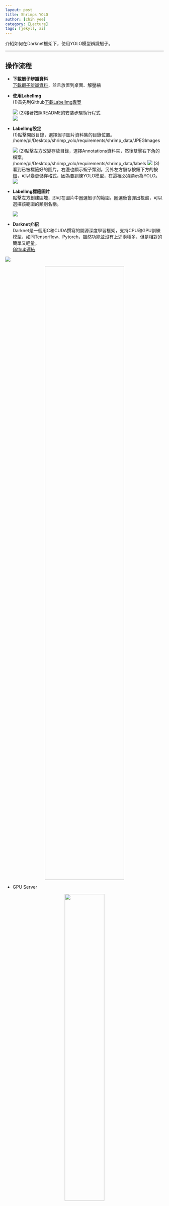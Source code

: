 ```yaml
---
layout: post
title: Shrimps YOLO
author: [chih yee]
category: [Lecture]
tags: [jekyll, ai]
---
```


介紹如何在Darknet框架下，使用YOLO模型辨識蝦子。

---
## 操作流程

* **下載蝦子辨識資料** <br>
  [下載蝦子辨識資料](https://drive.google.com/file/d/1C6Tus2PqsEpgVPhhVqb5LIFOMQbv9q8S/view?usp=sharing)，並且放置到桌面、解壓縮

* **使用LabelImg** <br>
  (1)首先到Github[下載LabelImg專案](https://github.com/tzutalin/labelImg)
  <td><img src="https://user-images.githubusercontent.com/80897253/210181194-97931f41-5587-4a75-91a8-1b54229c2064.png"></td>
  (2)接著按照README的安裝步驟執行程式<br>
  <td><img src="https://user-images.githubusercontent.com/80897253/210181243-76979885-9067-46a4-b704-4798db1ade55.png"></td>

* **LabelImg設定** <br>
  (1)點擊開啟目錄，選擇蝦子圖片資料集的目錄位置。 <br>
  /home/pi/Desktop/shrimp_yolo/requirements/shrimp_data/JPEGImages
  <td><img src="https://user-images.githubusercontent.com/80897253/210181776-c502a840-5cac-409d-9001-0a1d260c6fcb.png"></td>
  (2)點擊左方改變存放目錄，選擇Annotations資料夾，然後雙擊右下角的檔案。 <br>
  /home/pi/Desktop/shrimp_yolo/requirements/shrimp_data/labels
  <td><img src="https://user-images.githubusercontent.com/80897253/210181947-32f4ad26-b921-4b99-bd2e-223776ef958c.png"></td>
  (3)看到已被標籤好的圖片，右邊也顯示蝦子類別。另外左方儲存按鈕下方的按鈕，可以變更儲存格式，因為要訓練YOLO模型，在這裡必須顯示為YOLO。 <br>
  <td><img src="https://user-images.githubusercontent.com/80897253/210182062-b854b225-ae6b-4d69-b20b-92f4477cafe7.png"></td>

* **LabelImg標籤圖片** <br>
  點擊左方創建區塊，即可在圖片中圈選蝦子的範圍。圈選後會彈出視窗，可以選擇該範圍的類別名稱。 <br>
  <td><img src="https://user-images.githubusercontent.com/80897253/210182103-b75e3fd8-2e53-46af-9367-88256ffdf87c.png"></td>

* **Darknet介紹** <br>
  Darknet是一個用C和CUDA撰寫的開源深度學習框架，支持CPU和GPU訓練模型，如同Tensorflow、Pytorch，雖然功能並沒有上述兩種多，但是相對的簡單又輕量。 <br>
  [Github連結](https://github.com/AlexeyAB/darknet)



<td><img src="5555"></td>
<p align="center"><img src=" " width="50%" height="50%"></p>



* GPU Server
<p align="center"><img src="https://www.leadtek.com/images/news/20190527_1_en.jpg" width="50%" height="50%"></p>

* GPU Workstation
<p align="center"><img src="https://www.nvidia.com/content/dam/en-zz/Solutions/Data-Center/dgx-station-a100/nvidia-dgx-station-og.jpg" width="80%" height="80%"></p>

* GPU PC
<table>
<tr>
<td><img src="https://upload.wikimedia.org/wikipedia/commons/9/96/Quad-GeForce-GTX-Titan-Black-Ultimate-GPU-Gaming-Computer.png"></td>
<td><img src="https://media.zenfs.com/en/techradar_949/bc146508a6d089d94ed89057a96c60df"></td>
</tr>
</table>

* Embedded Systems
![](https://www.nvidia.com/content/dam/en-zz/Solutions/intelligent-machines/embedded-systems/jetson-commercial-journey-og.jpg)

---
## AI chips
### [Top 10 Gamechanger of AI Chips Industry to Know in 2022](https://industrywired.com/top-10-gamechanger-of-ai-chips-industry-to-know-in-2022/)
* **IBM** released its “neuromorphic chip” TrueNorth AI in 2014. TrueNorth includes 5 four billion transistors, 1 million neurons, and 256 million synapses.<br>
“What we’ve done with the Telum chip is we’ve completely re-architected how these caches work to keep a lot more data a lot closer to the processor core than we have done in the past,” said Christian Jacobi, IBM Fellow and chief technology officer of system architecture and design for IBM zSystems. “To do this, we’ve quadrupled the level two cache. We now have a 32-MB level-two cache.”<br>
* **Nvidia** H100 features fourth-generation Tensor Cores and the Transformer Engine with FP8 precision that provides up to 9X faster training over the prior generation for mixture-of-experts (MoE) models. The combination of fourth-generation NVlink, which offers 900 gigabytes per second (GB/s) of GPU-to-GPU interconnect
* **Intel** Gaudi2, designed by Intel's Israel-based Habana Labs, is twice as fast as its first-generation predecessor.
* **Google** Cloud TPU is the purpose-constructed device gaining knowledge of accelerator chip that powers Google merchandise like Translate, Photos, Search, Assistant, and Gmail. 
* **Advanced Micro Devices (AMD)** gives hardware and software program answers including EPYC CPUs and Radeon Instinct GPUs for device studying and deep studying

leading AI chip startups<br>
* **Cerebras Systems** WSE-2, which has 850,000 cores and 2.6 trillion transistors
* **SambaNova Systems** has advanced the SN10 processor chip and raised greater than $1.1 billion in funding. SambaNova Systems builds information facilities and rentals them to the businesses.
* **Graphcore** is a British agency based in 2016. The agency introduced its flagship AI chip as IPU-POD256. Graphcore has already been funded with around seven hundred million.
* **Groq** has been based through former Google employees. The startup has already raised around $350 million and produced its first fashions consisting of GroqChip Processor, GroqCard Accelerator, etc.

---
### Tesla D1 chip
[Enter Dojo: Tesla Reveals Design for Modular Supercomputer & D1 Chip](https://www.hpcwire.com/2021/08/20/enter-dojo-tesla-reveals-design-for-modular-supercomputer-d1-chip/)
<table>
  <tr>
    <td><img src="https://6lli539m39y3hpkelqsm3c2fg-wpengine.netdna-ssl.com/wp-content/uploads/2021/08/d1-chip-tesla-300x204.png"/></td>
    <td><img src="https://6lli539m39y3hpkelqsm3c2fg-wpengine.netdna-ssl.com/wp-content/uploads/2021/08/training-tile-tesla-300x206.png"/></td>
  </tr>
</table>
![](https://6lli539m39y3hpkelqsm3c2fg-wpengine.netdna-ssl.com/wp-content/uploads/2021/08/exapod-768x250.png)

<font size="3">
With each D1 chip providing 22.6 teraflops of FP32 performance, <br>
each training tile will provide 565 teraflops and each cabinet (containing 12 tiles) will provide 6.78 petaflops - <br>
meaning that one ExaPOD alone will deliver a maximum theoretical performance of 67.8 FP32 petaflops. <br>
</font>

[Tesla details Dojo supercomputer, reveals Dojo D1 chip and training tile module](https://www.datacenterdynamics.com/en/news/tesla-details-dojo-supercomputer-reveals-dojo-d1-chip-and-training-tile-module/)
<table>
  <tr>
  <td><img src="https://i0.wp.com/semianalysis.com/wp-content/uploads/2021/08/training-tile-2.png?resize=800%2C445&ssl=1" /></td>
  <td><img src="https://media.datacenterdynamics.com/media/images/training_tiles_III.original.png" /></td>
  </tr>
</table>

---
### Google TPU
* [TPU System Architecture](https://cloud.google.com/tpu/docs/system-architecture-tpu-vm)
* Cloud TPU VM architectures
![](https://cloud.google.com/tpu/docs/images/tpu-pod-architecture.png)
* Ref. [Hardware for Deep Learning Part4: ASIC](https://blog.inten.to/hardware-for-deep-learning-part-4-asic-96a542fe6a81)
![](https://miro.medium.com/max/2000/1*iOWhkTnD0uXnpQ2Y_viHdA.png)
* TPU v4 
![](https://1.bp.blogspot.com/-E_4XkiTpfik/YLInSqPOY6I/AAAAAAAAAYo/h9FR2niT-yMZJgLUcLi03C2w-4yFCUwFgCLcBGAsYHQ/s16000/Google-TPU-v4.png)
* TPU v3 Block Diagram
![](https://1.bp.blogspot.com/-eVdyyxSonCM/YLIp1D90koI/AAAAAAAAAZo/yn_8_Ku9ReglUf_-UKVxQh8Nidpi1iFJwCLcBGAsYHQ/w640-h350/TPU-v3-Block-Diagram.png)
* TPU Block Diagram
![](https://miro.medium.com/max/700/1*9uNlFIx5Uic2hoC4jIV6hg.png)

---
### Nvida GPUs
* **V100** (DataCenter GPU)
![](https://www.nvidia.com/content/dam/en-zz/es_em/es_em/Solutions/Data-Center/tesla-v100/data-center-tesla-v100-pcie-625-ud@2x.jpg)
* **A100** (DataCenter GPU)
![](https://s4.itho.me/sites/default/files/images/Nvidia%20A100%20PCIe.jpg)
* **H100**:
![](https://developer-blogs.nvidia.com/wp-content/uploads/2022/03/GTC2022_SXM5_01_v001_DL-1536x864.png)

* **DXG-H100** (Workstation)
![](https://sw.cool3c.com/user/29442/2022/3230118d-3972-4525-a8a7-bbf06bcac615.jpg)
* **RTX4090** (Graphics Card)
![](https://www.digitaltrends.com/wp-content/uploads/2022/09/rtx409001.jpg?fit=720%2C405&p=1)

---
### [NVIDIA Hopper Architecture In-Depth](https://developer.nvidia.com/blog/nvidia-hopper-architecture-in-depth/)<br>
![](https://developer-blogs.nvidia.com/wp-content/uploads/2022/03/Perf-Main-FINAL-768x325.jpg)
![](https://developer-blogs.nvidia.com/wp-content/uploads/2022/03/H100-Streaming-Multiprocessor-SM-625x869.png)
![](https://developer-blogs.nvidia.com/wp-content/uploads/2022/03/New-Hopper-FP8-Precisions-625x340.jpg)

---
### [NVIDIA DLSS3](https://www.nvidia.com/en-us/geforce/news/dlss3-ai-powered-neural-graphics-innovations/)
NVIDIA DLSS revolutionized graphics by using AI super resolution and Tensor Cores on GeForce RTX GPUs to boost frame rates while delivering crisp, high quality images that rival native resolution.
![](https://images.nvidia.com/aem-dam/Solutions/geforce/ada/news/dlss3-ai-powered-neural-graphics-innovations/how-nvidia-dlss-3-works.jpg)
![](https://images.nvidia.com/aem-dam/Solutions/geforce/ada/news/dlss3-ai-powered-neural-graphics-innovations/nvidia-dlss-3-motion-optical-flow-accelerator.jpg)
<iframe width="750" height="422" src="https://www.youtube.com/embed/cJlo2I7CiD0" title="Microsoft Flight Simulator | NVIDIA DLSS 3 - Exclusive First-Look" frameborder="0" allow="accelerometer; autoplay; clipboard-write; encrypted-media; gyroscope; picture-in-picture" allowfullscreen></iframe>

---
### CUDA & CuDNN
* [CUDA Toolkit](https://developer.nvidia.com/cuda-toolkit) 
* [CuDNN](https://developer.nvidia.com/cudnn)
![](https://developer.nvidia.com/sites/default/files/akamai/cudnn/cudnn_chart.png)

---
### Nivida Jetson 
![](https://www.fastcompression.com/img/jetson/nvidia-jetson-modules2.png)
![](https://github.com/rkuo2000/AI-course/blob/gh-pages/images/Jetson_modules_Hardware_comparison.png?raw=true)
* [Jetson AGX Orin 32GB module](https://www.nvidia.com/zh-tw/autonomous-machines/embedded-systems/jetson-orin/) 275 TOPS
![](https://www.nvidia.com/content/dam/en-zz/Solutions/intelligent-machines/jetson-orin/jetson-orin-modules-2c50-d.jpg)
* [Jetson Benchmarks](https://developer.nvidia.com/embedded/jetson-benchmarks)
* [Getting the Best Performance on MLPerf Inference 2.0](https://developer.nvidia.com/blog/getting-the-best-performance-on-mlperf-inference-2-0/)

---
### Jetson Orin Nano
It has up to eight streaming multiprocessors (SMs) composed of 1024 CUDA cores and up to 32 Tensor Cores for AI processing.
![](https://developer-blogs.nvidia.com/wp-content/uploads/2022/09/Block-diagram-of-Jetson-Orin-Nano-625x508.png)
![](https://github.com/rkuo2000/AI-course/blob/gh-pages/images/Jetson_Orin_Nano.png?raw=true)

---
### Kneron 耐能智慧
* KL530 AI SoC
![](https://www.kneron.com/tw/_upload/image/solution/large/938617699868711f.jpg)
  - 基於ARM Cortex M4 CPU内核的低功耗性能和高能效設計。
  - 算力達1 TOPS INT 4，在同等硬件條件下比INT 8的處理效率提升高達70%。
  - 支持CNN,Transformer，RNN Hybrid等多種AI模型。
  - 智能ISP可基於AI優化圖像質量，強力Codec實現高效率多媒體壓縮。
  - 冷啟動時間低於500ms，平均功耗低於500mW。
<br>
<br>
* KL720 AI SoC (算力可達0.9 TOPS/W)
![](https://www.kneron.com/tw/_upload/image/solution/large/95f4758c9cfd08.png)
  - 基於ARM Cortex M4 CPU内核的低功耗性能和高能效設計
  - 可適配高端IP攝像頭，智能電視，AI眼鏡、耳機以及AIoT網絡的終端設備。 
  - 可處理高達4K圖像，全高清影音和3D感應，實現精準的臉部識別以及手勢控制。 
  - 可為翻譯機和AI助手等產品提供自然語言處理。 
  - 以上各種功能以及其它邊緣AI — 例如感熱 — 均可實時處理。 
<br>

---
### Realtek AmebaPro2
[AMB82-MINI](https://www.amebaiot.com/en/amebapro2/#rtk_amb82_mini)<br>
![](https://www.amebaiot.com/wp-content/uploads/2022/06/AMB82-MINI-2048x1489.jpg)
* MCU
  - Part Number: RTL8735B
  - 32-bit Arm v8M, up to 500MHz
* MEMORY
  - 768KB ROM
  - 512KB RAM
  - Supports MCM embedded DDR2/DDR3L memory up to 128MB
  - External Flash up to 64MB
* KEY FEATURES
  - Integrated 802.11 a/b/g/n Wi-Fi, 2.4GHz/5GHz
  - Bluetooth Low Energy (BLE) 4.2
  - Integrated Intelligent Engine @ 0.4 TOPS
  - Ethernet Interface
  - USB Host/Device
  - SD Host
  - ISP
  - Audio Codec
  - H.264/H.265
  - Secure Boot
  - Crypto Engine
* OTHER FEATURES
  - 2 SPI interfaces
  - 1 I2C interface
  - 8 PWM interfaces
  - 3 UART interfaces
  - 3 ADC interfaces
  - 2 GDMA interfaces
  - Max 23 GPIO
<iframe width="580" height="327" src="https://www.youtube.com/embed/_Kzqh6JXndo" title="AIoT: AmebaPro2 vs ESP32" frameborder="0" allow="accelerometer; autoplay; clipboard-write; encrypted-media; gyroscope; picture-in-picture" allowfullscreen></iframe>

---
## [mlplatform.org](https://www.mlplatform.org/)
The machine learning platform is part of the Linaro Artificial Intelligence Initiative and is the home for Arm NN and Compute Library – open-source software libraries that optimise the execution of machine learning (ML) workloads on Arm-based processors.
![](https://www.mlplatform.org/assets/images/assets/images/content/NN-frameworks20190814-800-1d11a6.webp)
<table>
  <tr><td>Project</td><td>Repository</td></tr>
  <tr><td>Arm NN</td><td>[https://github.com/ARM-software/armnn](https://github.com/ARM-software/armnn)</td></tr>
  <tr><td>Compute Library</td><td>[https://review.mlplatform.org/#/admin/projects/ml/ComputeLibrary](https://review.mlplatform.org/#/admin/projects/ml/ComputeLibrary)</td></tr>
  <tr><td>Arm Android NN Driver</td><td>https://github.com/ARM-software/android-nn-driver</td></tr>
</table>

---
### [ARM NN SDK](https://www.arm.com/zh-TW/products/silicon-ip-cpu/ethos/arm-nn)
免費提供的 Arm NN (類神經網路) SDK，是一組開放原始碼的 Linux 軟體工具，可在節能裝置上實現機器學習工作負載。這項推論引擎可做為橋樑，連接現有神經網路框架與節能的 Arm Cortex-A CPU、Arm Mali 繪圖處理器及 Ethos NPU。<br>

**[ARM NN](https://github.com/ARM-software/armnn)**<br>
Arm NN is the most performant machine learning (ML) inference engine for Android and Linux, accelerating ML on Arm Cortex-A CPUs and Arm Mali GPUs.

---
## [AI on Chip Taiwan Alliance (台灣人工智慧晶片聯盟)](https://www.aita.org.tw/)
![](https://www.aita.org.tw/images/sig2-1.png)
<br>
![](https://www.aita.org.tw/images/sig2-2.png)

---
## ML Benchmark: 
<p align="center"><img src="https://www.servethehome.com/wp-content/uploads/2021/06/Google-TPU-v4-MLPerf-v1.0-Tope-Line-Results-1536x1536.png" width="70%" height="70%"></p>

### [MLPerf](https://mlcommons.org/en/)
* MLPerf Inference v1.1 Results<br>
&emsp;[inference-datacenter v1.1 results](https://mlcommons.org/en/inference-datacenter-11/)<br>
&emsp;[inference-edge v1.1 results](https://www.mlcommons.org/en/inference-edge-11/)<br>
* [MLPerf Training v1.0 Results](https://mlcommons.org/en/training-normal-10/)<br>
* [MLPerf Tiny Inference Benchmark](https://mlcommons.org/en/inference-tiny-05)<br>

---
## Framework
### [PyTorch](https://pytorch.org)
![](https://miro.medium.com/max/1400/1*agu5YjWbY1RXhWHZJLZwbw.png)

### [Tensorflow](https://www.tensorflow.org)

### [Tensorflow Lite](https://www.tensorflow.org/lite)

### [Tensorflow Lite for Microcontroller](https://www.tensorflow.org/lite/microcontrollers)

### TinyML
[EloquentTinyML](https://github.com/eloquentarduino/EloquentTinyML)

### [Tensorflow.js](https://www.tensorflow.org/js/demos)

### [MediaPipe](https://google.github.io/mediapipe/)

---
## Open Platforms
<table>
  <tr>
    <td><a href="https://kaggle.com"><img src="https://www.kaggle.com/static/images/site-logo.png"></a></td>
    <td><a href="https://gym.openai.com/"><img src="https://i.pinimg.com/474x/a8/5e/11/a85e111c643e20543f1a5283a2de835c.jpg"></a></td>
  </tr>
</table>
<br>
<br>

*This site was last updated {{ site.time | date: "%B %d, %Y" }}.*

